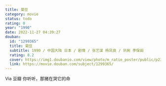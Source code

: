 ```yaml
---
title: 菊豆
category: movie
status: todo
rating: 0
year: "1990"
date: 2022-11-27 04:39:27
douban:
  id: "1299365"
  title: 菊豆
  subtitle: 1990 / 中国大陆 日本 / 剧情 / 张艺谋 杨凤良 / 巩俐 李保田
  rating: 8.2
  cover: https://img1.doubanio.com/view/photo/m_ratio_poster/public/p2331293839.jpg
  link: https://movie.douban.com/subject/1299365/
---
```


Via 豆瓣 你听听，那猪在哭它的命
